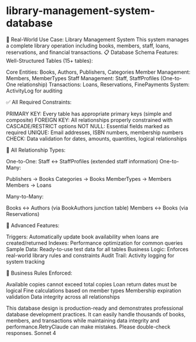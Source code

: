 # library-management-system-database
🎯 Real-World Use Case: Library Management System
This system manages a complete library operation including books, members, staff, loans, reservations, and financial transactions.
📋 Database Schema Features:
Well-Structured Tables (15+ tables):

Core Entities: Books, Authors, Publishers, Categories
Member Management: Members, MemberTypes
Staff Management: Staff, StaffProfiles (One-to-One relationship)
Transactions: Loans, Reservations, FinePayments
System: ActivityLog for auditing

✅ All Required Constraints:

PRIMARY KEY: Every table has appropriate primary keys (simple and composite)
FOREIGN KEY: All relationships properly constrained with CASCADE/RESTRICT options
NOT NULL: Essential fields marked as required
UNIQUE: Email addresses, ISBN numbers, membership numbers
CHECK: Data validation for dates, amounts, quantities, logical relationships

🔗 All Relationship Types:

One-to-One: Staff ↔ StaffProfiles (extended staff information)
One-to-Many:

Publishers → Books
Categories → Books
MemberTypes → Members
Members → Loans


Many-to-Many:

Books ↔ Authors (via BookAuthors junction table)
Members ↔ Books (via Reservations)



🚀 Advanced Features:

Triggers: Automatically update book availability when loans are created/returned
Indexes: Performance optimization for common queries
Sample Data: Ready-to-use test data for all tables
Business Logic: Enforces real-world library rules and constraints
Audit Trail: Activity logging for system tracking

💼 Business Rules Enforced:

Available copies cannot exceed total copies
Loan return dates must be logical
Fine calculations based on member types
Membership expiration validation
Data integrity across all relationships

This database design is production-ready and demonstrates professional database development practices. It can easily handle thousands of books, members, and transactions while maintaining data integrity and performance.RetryClaude can make mistakes. Please double-check responses. Sonnet 4
